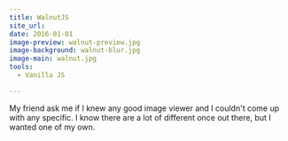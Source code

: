 ```yaml
---
title: WalnutJS
site_url: 
date: 2016-01-01
image-preview: walnut-preview.jpg
image-background: walnut-blur.jpg
image-main: walnut.jpg
tools:
  - Vanilla JS

---
```


My friend ask me if I knew any good image viewer and I couldn't come up with any specific. I know there are a lot of different once out there, but I wanted one of my own. 
